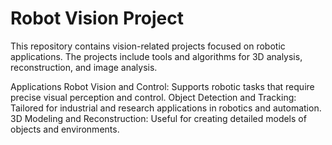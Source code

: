 # Robot Vision Project

This repository contains vision-related projects focused on robotic applications. The projects include tools and algorithms for 3D analysis, reconstruction, and image analysis.

Applications
Robot Vision and Control: Supports robotic tasks that require precise visual perception and control.
Object Detection and Tracking: Tailored for industrial and research applications in robotics and automation.
3D Modeling and Reconstruction: Useful for creating detailed models of objects and environments.
